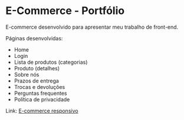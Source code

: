 # E-Commerce - Portfólio
E-commerce desenvolvido para apresentar meu trabalho de front-end. 

Páginas desenvolvidas:

* Home
* Login
* Lista de produtos (categorias)
* Produto (detalhes)
* Sobre nós
* Prazos de entrega
* Trocas e devoluções
* Perguntas frequentes
* Política de privacidade

Link: [E-commerce responsivo](https://e-commerce-portfolio.000webhostapp.com/)
